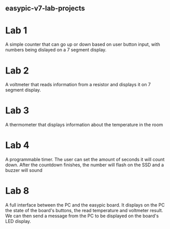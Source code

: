 ## easypic-v7-lab-projects

# Lab 1
A simple counter that can go up or down based on user button input, with numbers being dislayed on a 7 segment display.

# Lab 2
A voltmeter that reads information from a resistor and displays it on 7 segment display.

# Lab 3
A thermometer that displays information about the temperature in the room

# Lab 4
A programmable timer. The user can set the amount of seconds it will count down. After the countdown finishes, the number will flash on the SSD and a buzzer will sound

# Lab 8
A full interface between the PC and the easypic board. It displays on the PC the state of the board's buttons, the read temperature and voltmeter result. We can then send a message from the PC to be displayed on the board's LED display.
